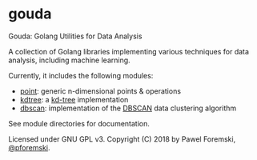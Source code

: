 # gouda

Gouda: Golang Utilities for Data Analysis

A collection of Golang libraries implementing various techniques for data analysis, including machine learning.

Currently, it includes the following modules:

 * [point](./point/): generic n-dimensional points & operations
 * [kdtree](./kdtree/): a [kd-tree](https://en.wikipedia.org/wiki/K-d_tree) implementation
 * [dbscan](./dbscan/): implementation of the [DBSCAN](https://en.wikipedia.org/wiki/DBSCAN) data clustering algorithm

See module directories for documentation.

Licensed under GNU GPL v3. Copyright (C) 2018 by Pawel Foremski, [@pforemski](https://twitter.com/pforemski).
